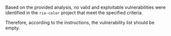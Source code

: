 Based on the provided analysis, no valid and exploitable vulnerabilities were identified in the `rio-color` project that meet the specified criteria.

Therefore, according to the instructions, the vulnerability list should be empty.

```markdown